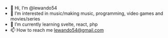 - 👋 Hi, I’m @lewando54
- 👀 I’m interested in music/making music, programming, video games and movies/series
- 🌱 I’m currently learning svelte, react, php
- 📫 How to reach me lewando54@gmail.com
